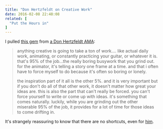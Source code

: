 ```yaml
---
title: "Don Hertzfeldt on Creative Work"
date: 2016-02-08 22:48:08
related: [
  "Put the Hours in"
]
---
```


I pulled [this gem][1] from [a Don Hertzfeldt AMA][2]:

 [1]: https://www.reddit.com/r/IAmA/comments/31g6qc/i_am_a_don_hertzfeldt_filmmaker_ama/cq1bbwj
 [2]: https://www.reddit.com/r/IAmA/comments/31g6qc/i_am_a_don_hertzfeldt_filmmaker_ama/

> anything creative is going to take a ton of work.... like actual daily work, animating, or constantly practicing your guitar, or whatever it is. that's 95% of the job...the really boring busywork that you grind out. for the animator, it's telling a story one frame at a time. and that i often have to force myself to do because it's often so boring or lonely.
>
> the inspiration part of it all is the other 5%. and it is very important but if you don't do all of that other work, it doesn't matter how great your ideas are. this is also the part that can't really be forced. you can't force yourself to write or come up with ideas. it's something that comes naturally. luckily, while you are grinding out the other miserable 95% of the job, it provides for a lot of time for those ideas to come drifting in.

It's strangely reassuring to know that there are no shortcuts, even for [him][3].

 [3]: https://en.wikipedia.org/wiki/Don_Hertzfeldt

